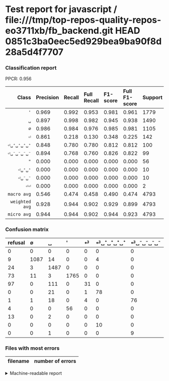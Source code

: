 # Test report for javascript / file:///tmp/top-repos-quality-repos-eo3711xb/fb_backend.git HEAD 0851c3ba0eec5ed929bea9ba90f8d28a5d4f7707

### Classification report

PPCR: 0.956

| Class | Precision | Recall | Full Recall | F1-score | Full F1-score | Support | Full Support | PPCR |
|------:|:----------|:-------|:------------|:---------|:---------|:--------|:-------------|:-----|
| `'` | 0.969| 0.992| 0.953| 0.981| 0.961| 1779| 1852| 0.961 |
| `␣` | 0.897| 0.998| 0.982| 0.945| 0.938| 1490| 1514| 0.984 |
| `∅` | 0.986| 0.984| 0.976| 0.985| 0.981| 1105| 1114| 0.992 |
| `⏎` | 0.861| 0.218| 0.130| 0.348| 0.225| 142| 239| 0.594 |
| `⏎␣⁺␣⁺␣⁺␣⁺` | 0.848| 0.780| 0.780| 0.812| 0.812| 100| 100| 1.000 |
| `⏎␣⁻␣⁻␣⁻␣⁻` | 0.894| 0.768| 0.760| 0.826| 0.822| 99| 100| 0.990 |
| `"` | 0.000| 0.000| 0.000| 0.000| 0.000| 56| 60| 0.933 |
| `⏎␣⁺␣⁺` | 0.000| 0.000| 0.000| 0.000| 0.000| 10| 10| 1.000 |
| `⏎␣⁻␣⁻` | 0.000| 0.000| 0.000| 0.000| 0.000| 10| 10| 1.000 |
| `⏎⏎` | 0.000| 0.000| 0.000| 0.000| 0.000| 2| 15| 0.133 |
| `macro avg` | 0.546| 0.474| 0.458| 0.490| 0.474| 4793| 5014| 0.956 |
| `weighted avg` | 0.928| 0.944| 0.902| 0.929| 0.899| 4793| 5014| 0.956 |
| `micro avg` | 0.944| 0.944| 0.902| 0.944| 0.923| 4793| 5014| 0.956 |

### Confusion matrix

|refusal|  ∅| ␣| '| ⏎| ⏎␣⁺␣⁺␣⁺␣⁺| ⏎␣⁻␣⁻␣⁻␣⁻| "| ⏎⏎| ⏎␣⁺␣⁺| ⏎␣⁻␣⁻| 
|:---|:---|:---|:---|:---|:---|:---|:---|:---|:---|:---|
|0 |0 |0 |0 |0 |0 |0 |0 |0 |0 |0 |
|9 |1087 |14 |0 |0 |4 |0 |0 |0 |0 |0 |
|24 |3 |1487 |0 |0 |0 |0 |0 |0 |0 |0 |
|73 |11 |3 |1765 |0 |0 |0 |0 |0 |0 |0 |
|97 |0 |111 |0 |31 |0 |0 |0 |0 |0 |0 |
|0 |0 |21 |0 |1 |78 |0 |0 |0 |0 |0 |
|1 |1 |18 |0 |4 |0 |76 |0 |0 |0 |0 |
|4 |0 |0 |56 |0 |0 |0 |0 |0 |0 |0 |
|13 |0 |2 |0 |0 |0 |0 |0 |0 |0 |0 |
|0 |0 |0 |0 |0 |10 |0 |0 |0 |0 |0 |
|0 |0 |1 |0 |0 |0 |9 |0 |0 |0 |0 |

### Files with most errors

| filename | number of errors|
|:----:|:-----|

<details>
    <summary>Machine-readable report</summary>
```json
{
  "cl_report": {"\"": {"f1-score": 0.0, "precision": 0.0, "recall": 0.0, "support": 56}, "\u0027": {"f1-score": 0.9805555555555556, "precision": 0.9692476661175179, "recall": 0.9921304103428893, "support": 1779}, "macro avg": {"f1-score": 0.48975317045643985, "precision": 0.545609584470144, "recall": 0.4739814021595613, "support": 4793}, "micro avg": {"f1-score": 0.943876486542875, "precision": 0.943876486542875, "recall": 0.943876486542875, "support": 4793}, "weighted avg": {"f1-score": 0.9291611584034221, "precision": 0.9278034989101335, "recall": 0.943876486542875, "support": 4793}, "\u2205": {"f1-score": 0.9850475758948799, "precision": 0.9863883847549909, "recall": 0.983710407239819, "support": 1105}, "\u23ce": {"f1-score": 0.34831460674157305, "precision": 0.8611111111111112, "recall": 0.21830985915492956, "support": 142}, "\u23ce\u23ce": {"f1-score": 0.0, "precision": 0.0, "recall": 0.0, "support": 2}, "\u23ce\u2423\u207a\u2423\u207a": {"f1-score": 0.0, "precision": 0.0, "recall": 0.0, "support": 10}, "\u23ce\u2423\u207a\u2423\u207a\u2423\u207a\u2423\u207a": {"f1-score": 0.8125, "precision": 0.8478260869565217, "recall": 0.78, "support": 100}, "\u23ce\u2423\u207b\u2423\u207b": {"f1-score": 0.0, "precision": 0.0, "recall": 0.0, "support": 10}, "\u23ce\u2423\u207b\u2423\u207b\u2423\u207b\u2423\u207b": {"f1-score": 0.826086956521739, "precision": 0.8941176470588236, "recall": 0.7676767676767676, "support": 99}, "\u2423": {"f1-score": 0.9450270098506514, "precision": 0.8974049487024743, "recall": 0.9979865771812081, "support": 1490}},
  "cl_report_full": {"\"": {"f1-score": 0.0, "precision": 0.0, "recall": 0.0, "support": 60}, "\u0027": {"f1-score": 0.9610672474816226, "precision": 0.9692476661175179, "recall": 0.953023758099352, "support": 1852}, "macro avg": {"f1-score": 0.47395648335090945, "precision": 0.545609584470144, "recall": 0.4580660333727392, "support": 5014}, "micro avg": {"f1-score": 0.922606301621291, "precision": 0.943876486542875, "recall": 0.9022736338252892, "support": 5014}, "weighted avg": {"f1-score": 0.8994855597508699, "precision": 0.9239238850337734, "recall": 0.9022736338252892, "support": 5014}, "\u2205": {"f1-score": 0.9810469314079422, "precision": 0.9863883847549909, "recall": 0.9757630161579892, "support": 1114}, "\u23ce": {"f1-score": 0.22545454545454546, "precision": 0.8611111111111112, "recall": 0.1297071129707113, "support": 239}, "\u23ce\u23ce": {"f1-score": 0.0, "precision": 0.0, "recall": 0.0, "support": 15}, "\u23ce\u2423\u207a\u2423\u207a": {"f1-score": 0.0, "precision": 0.0, "recall": 0.0, "support": 10}, "\u23ce\u2423\u207a\u2423\u207a\u2423\u207a\u2423\u207a": {"f1-score": 0.8125, "precision": 0.8478260869565217, "recall": 0.78, "support": 100}, "\u23ce\u2423\u207b\u2423\u207b": {"f1-score": 0.0, "precision": 0.0, "recall": 0.0, "support": 10}, "\u23ce\u2423\u207b\u2423\u207b\u2423\u207b\u2423\u207b": {"f1-score": 0.8216216216216216, "precision": 0.8941176470588236, "recall": 0.76, "support": 100}, "\u2423": {"f1-score": 0.9378744875433617, "precision": 0.8974049487024743, "recall": 0.9821664464993395, "support": 1514}},
  "ppcr": 0.9559234144395692
}
```
</details>
